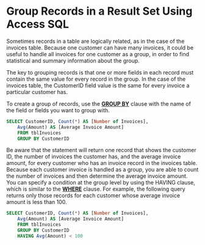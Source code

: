 
# Group Records in a Result Set Using Access SQL

Sometimes records in a table are logically related, as in the case of the invoices table. Because one customer can have many invoices, it could be useful to handle all invoices for one customer as a group, in order to find statistical and summary information about the group.

The key to grouping records is that one or more fields in each record must contain the same value for every record in the group. In the case of the invoices table, the CustomerID field value is the same for every invoice a particular customer has.

To create a group of records, use the  **[GROUP BY](FE7D5E27-A47A-1229-232C-CF6A0CBAD761.md)** clause with the name of the field or fields you want to group with.




```sql
SELECT CustomerID, Count(*) AS [Number of Invoices], 
    Avg(Amount) AS [Average Invoice Amount] 
    FROM tblInvoices 
    GROUP BY CustomerID 

```

Be aware that the statement will return one record that shows the customer ID, the number of invoices the customer has, and the average invoice amount, for every customer who has an invoice record in the invoices table. Because each customer invoice is handled as a group, you are able to count the number of invoices and then determine the average invoice amount.
You can specify a condition at the group level by using the HAVING clause, which is similar to the  **[WHERE](67E4CAED-6512-E8BD-39D0-6DCA18114B18.md)** clause. For example, the following query returns only those records for each customer whose average invoice amount is less than 100.



```sql
SELECT CustomerID, Count(*) AS [Number of Invoices], 
    Avg(Amount) AS [Average Invoice Amount] 
    FROM tblInvoices 
    GROUP BY CustomerID 
    HAVING Avg(Amount) < 100 

```

